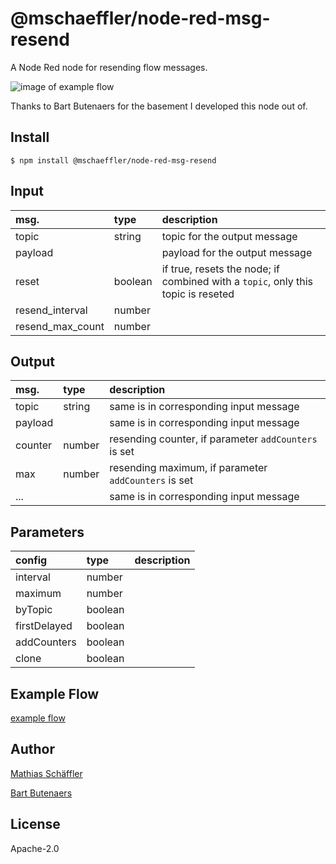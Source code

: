 # @mschaeffler/node-red-msg-resend
A Node Red node for resending flow messages.

![image of example flow](https://github.com/m-schaeffler/node-red-my-nodes/raw/main/node-red-msg-resend/examples/msg-resend.png)

Thanks to Bart Butenaers for the basement I developed this node out of.

## Install

```
$ npm install @mschaeffler/node-red-msg-resend
```

## Input

|msg.    | type   | description                       |
|:-------|:-------|:----------------------------------|
|topic   | string | topic for the output message|
|payload |        | payload for the output message |
|reset   |boolean | if true, resets the node; if combined with a `topic`, only this topic is reseted|
|resend_interval| number ||
|resend_max_count| number ||

## Output

|msg.    | type   | description                       |
|:-------|:-------|:----------------------------------|
|topic   | string | same is in corresponding input message|
|payload |        | same is in corresponding input message|
|counter | number | resending counter, if parameter `addCounters` is set|
|max     | number | resending maximum, if parameter `addCounters` is set|
|...     |        | same is in corresponding input message|

## Parameters

|config| type   | description                       |
|:-----|:-------|:----------------------------------|
|interval | number | |
|maximum  | number | |
|byTopic  | boolean| |
|firstDelayed | boolean| |
|addCounters  | boolean| |
|clone        | boolean| |

## Example Flow

[example flow](https://github.com/m-schaeffler/node-red-my-nodes/raw/main/node-red-msg-resend/examples/msg-resend.json)

## Author

[Mathias Schäffler](https://github.com/m-schaeffler)

[Bart Butenaers](https://github.com/bartbutenaers)

## License

Apache-2.0
